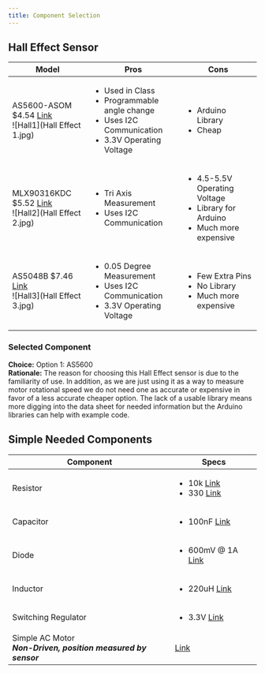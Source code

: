 ```yaml
---
title: Component Selection
---
```


## Hall Effect Sensor

| Model | Pros | Cons |
| ----- | ------------ | ------------ |
| AS5600-ASOM $4.54 [Link](https://www.digikey.com/en/products/detail/ams-osram/AS5600-ASOM/4914332) <br> ![Hall1](Hall Effect 1.jpg) | <ul><li>Used in Class</li><li>Programmable angle change</li><li>Uses I2C Communication</li><li>3.3V Operating Voltage</li></ul> | <ul><li>Arduino Library</li><li>Cheap</li></ul> |
| MLX90316KDC $5.52 [Link](https://www.digikey.com/en/products/detail/melexis-technologies-nv/MLX90316KDC-BDG-100-RE/2242692) <br> ![Hall2](Hall Effect 2.jpg) | <ul><li>Tri Axis Measurement</li><li>Uses I2C Communication</li></ul> | <ul><li>4.5-5.5V Operating Voltage</li><li>Library for Arduino</li><li>Much more expensive</li></ul> |
| AS5048B $7.46 [Link](https://www.digikey.com/en/products/detail/ams-osram-usa-inc/AS5048B-HTSP-500/3188616) <br> ![Hall3](Hall Effect 3.jpg) | <ul><li>0.05 Degree Measurement</li><li>Uses I2C Communication</li><li>3.3V Operating Voltage</li></ul> | <ul><li>Few Extra Pins</li><li>No Library</li><li>Much more expensive</li></ul> |

### Selected Component
**Choice:** Option 1: AS5600<br>
**Rationale:** The reason for choosing this Hall Effect sensor is due to the familiarity of use. In addition, as we are just using it as a way to measure motor rotational speed we do not need one as accurate or expensive in favor of a less accurate cheaper option. The lack of a usable library means more digging into the data sheet for needed information but the Arduino libraries can help with example code.

## Simple Needed Components

| Component | Specs |
| --------- | ----- |
| Resistor | <ul><li>10k [Link](https://www.digikey.com/en/products/detail/stackpole-electronics-inc/RMCF2010FT10K0/1758376)</li><li>330 [Link](https://www.digikey.com/en/products/detail/stackpole-electronics-inc/RMCF2010JT1K20/1757109)</li><ul> |
| Capacitor | <ul><li>100nF [Link](https://www.digikey.com/en/products/detail/yageo/CC0805KRX7R9BB104/302874)</li><ul> |
| Diode | <ul><li>600mV @ 1A [Link](https://www.digikey.com/en/products/detail/micro-commercial-co/B5819WS-TP/2213555)</li><ul> |
| Inductor | <ul><li>220uH [Link](https://www.digikey.com/en/products/detail/bourns-inc/CM453232-221KL/1970080)</li><ul> |
| Switching Regulator | <ul><li>3.3V [Link](https://www.digikey.com/en/products/detail/onsemi/LM2575D2T-3-3R4G/1476688)</li><ul> |
| Simple AC Motor<br> ***Non-Driven, position measured by sensor*** | [Link](https://www.digikey.com/en/products/detail/sparkfun-electronics/ROB-11696/6163657?gclsrc=aw.ds&&utm_adgroup=&utm_source=google&utm_medium=cpc&utm_campaign=PMax%20Shopping_Product_Low%20ROAS%20Categories&utm_term=&utm_content=&utm_id=go_cmp-20243063506_adg-_ad-__dev-c_ext-_prd-6163657_sig-CjwKCAiA2JG9BhAuEiwAH_zf3oq15u6VnL4cq87XFDrNdmTuq9TBOPO5mJv7fST6NklMeJz0bCmOzxoCzhsQAvD_BwE&gad_source=1&gclid=CjwKCAiA2JG9BhAuEiwAH_zf3oq15u6VnL4cq87XFDrNdmTuq9TBOPO5mJv7fST6NklMeJz0bCmOzxoCzhsQAvD_BwE&gclsrc=aw.ds) |
